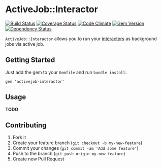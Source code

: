 # ActiveJob::Interactor

[![Build Status](https://travis-ci.org/markrebec/activejob-interactor.png)](https://travis-ci.org/markrebec/activejob-interactor)
[![Coverage Status](https://coveralls.io/repos/markrebec/activejob-interactor/badge.svg)](https://coveralls.io/r/markrebec/activejob-interactor)
[![Code Climate](https://codeclimate.com/github/markrebec/activejob-interactor.png)](https://codeclimate.com/github/markrebec/activejob-interactor)
[![Gem Version](https://badge.fury.io/rb/activejob-interactor.png)](http://badge.fury.io/rb/activejob-interactor)
[![Dependency Status](https://gemnasium.com/markrebec/activejob-interactor.png?1=1)](https://gemnasium.com/markrebec/activejob-interactor)

`ActiveJob::Interactor` allows you to run your [interactors](https://github.com/collectiveidea/interactor) as background jobs via active job.

## Getting Started

Just add the gem to your `Gemfile` and run `bundle install`:

    gem 'activejob-interactor'

## Usage

**TODO**

## Contributing
1. Fork it
2. Create your feature branch (`git checkout -b my-new-feature`)
3. Commit your changes (`git commit -am 'Add some feature'`)
4. Push to the branch (`git push origin my-new-feature`)
5. Create new Pull Request
